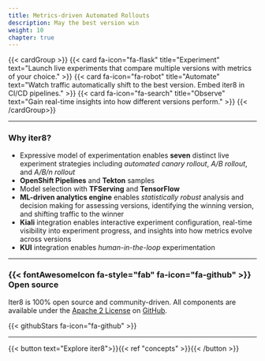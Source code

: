 ```yaml
---
title: Metrics-driven Automated Rollouts
description: May the best version win
weight: 10
chapter: true
---
```


{{< cardGroup >}}
  {{< card fa-icon="fa-flask" title="Experiment" text="Launch live experiments that compare multiple versions with metrics of your choice." >}}
  {{< card fa-icon="fa-robot" title="Automate" text="Watch traffic automatically shift to the best version. Embed iter8 in CI/CD pipelines." >}}
  {{< card fa-icon="fa-search" title="Observe" text="Gain real-time insights into how different versions perform." >}}
{{< /cardGroup>}}

***

### Why iter8?

* Expressive model of experimentation enables **seven** distinct live experiment strategies including *automated canary rollout*, *A/B rollout*, and *A/B/n rollout*
* **OpenShift Pipelines** and **Tekton** samples
* Model selection with **TFServing** and **TensorFlow**
* **ML-driven analytics engine** enables *statistically robust* analysis and decision making for assessing versions, identifying the winning version, and shifting traffic to the winner
* **Kiali** integration enables interactive experiment configuration, real-time visibility into experiment progress, and insights into how metrics evolve across versions
* **KUI** integration enables *human-in-the-loop* experimentation

***

### {{< fontAwesomeIcon fa-style="fab" fa-icon="fa-github" >}} Open source

Iter8 is 100% open source and community-driven. All components are available under the [Apache 2 License](https://www.apache.org/licenses/LICENSE-2.0) on [GitHub](https://github.com/iter8-tools).

{{< githubStars fa-icon="fa-github" >}}

***

{{< button text="Explore iter8">}}{{< ref "concepts" >}}{{< /button >}}